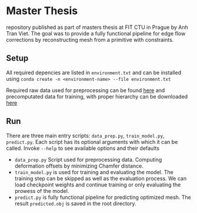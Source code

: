 # Master Thesis

repository published as part of masters thesis at FIT CTU in Prague by Anh Tran Viet.
The goal was to provide a fully functional pipeline for edge flow corrections by reconstructing mesh from a primitive with constraints.

## Setup
All required depencies are listed in `environment.txt` and can be installed using `conda create -n <environment-name> --file environment.txt`

Required raw data used for preprocessing can be found [here](https://drive.google.com/file/d/17uD91g4mYJFJVbTcvB5HjdpWmJjyaxPY/view?usp=sharing) and precomputated data for training, with proper hierarchy can be downloaded [here](https://drive.google.com/file/d/1GQAzLRa3GJKYrStXa_jFwOLSNYPcB5Lb/view?usp=sharing)

## Run
There are three main entry scripts: `data_prep.py`, `train_model.py`, `predict.py`. Each script has its optional arguments with which it can be called. Invoke `--help` to see available options and their defaults

* `data_prep.py` Script used for preprocessing data. Computing deformation offsets by minimizing Chamfer distance. 
* `train_model.py` is used for training and evaluating the model. The training step can be skipped as well as the evaluation process. We can load checkpoint weights and continue training or only evaluating the prowess of the model.
* `predict.py` is fully functional pipeline for predicting optimized mesh. The result `predicted.obj` is saved in the root directory.
